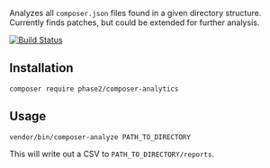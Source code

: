 Analyzes all `composer.json` files found in a given directory structure. Currently finds patches, but could be extended for further analysis.

[![Build Status](https://travis-ci.org/phase2/composer-analytics.svg?branch=master)](https://travis-ci.org/phase2/composer-analytics)

## Installation

```
composer require phase2/composer-analytics
```

## Usage

```
vendor/bin/composer-analyze PATH_TO_DIRECTORY
```

This will write out a CSV to `PATH_TO_DIRECTORY/reports`.
